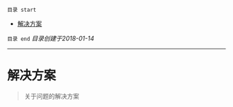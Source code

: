 `目录 start`
 
- [解决方案](#解决方案)

`目录 end` *目录创建于2018-01-14*
****************************************
# 解决方案
> 关于问题的解决方案